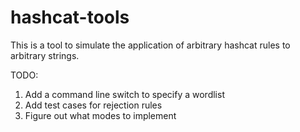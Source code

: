 # hashcat-tools

This is a tool to simulate the application of arbitrary hashcat rules to arbitrary strings.

TODO:

1. Add a command line switch to specify a wordlist
2. Add test cases for rejection rules
3. Figure out what modes to implement
